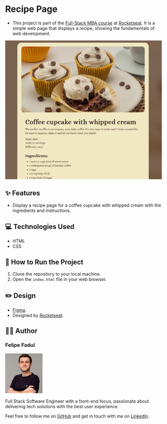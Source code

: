 # Recipe Page

- This project is part of the [Full-Stack MBA course](../../) at [Rocketseat](https://www.rocketseat.com.br/). It is a simple web page that displays a recipe, showing the fundamentals of web development.

![Preview of the recipe page for a coffee cupcake with whipped cream](assets/readme/recipe-page-preview.jpg)

## ✨ Features

- Display a recipe page for a coffee cupcake with whipped cream with the ingredients and instructions.

## 💻 Technologies Used

- HTML
- CSS

## 📝 How to Run the Project

1. Clone the repository to your local machine.
2. Open the `index.html` file in your web browser.

## ✏️ Design

- [Figma](https://www.figma.com/community/file/1360315130061454535).
- Designed by [Rocketseat](https://www.rocketseat.com.br/).

## 👨‍💻 Author

### Felipe Fadul

<img src="../../assets/readme/profile-picture.jpg" alt="Felipe Fadul's profile" width="120" />

Full Stack Software Engineer with a front-end focus, passionate about delivering tech solutions with the best user experience.

Feel free to follow me on [GitHub](https://github.com/felipefadul) and get in touch with me on [LinkedIn](https://www.linkedin.com/in/felipefadul/).
